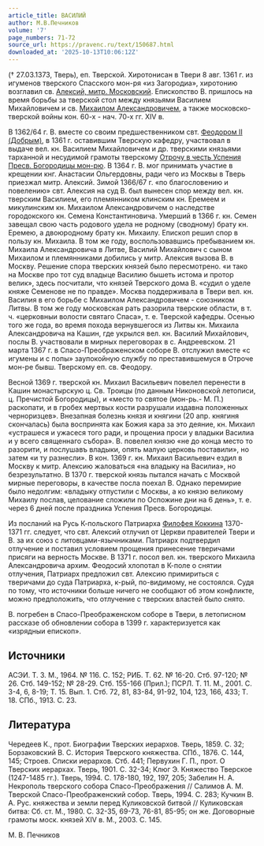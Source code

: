 ```yaml
---
article_title: ВАСИЛИЙ
author: М.В.Печников
volume: '7'
page_numbers: 71-72
source_url: https://pravenc.ru/text/150687.html
downloaded_at: '2025-10-13T10:06:12Z'
---
```


(† 27.03.1373, Тверь), еп. Тверской. Хиротонисан в Твери 8 авг. 1361 г. из игуменов тверского Спасского мон-ря «из Загородиа», хиротонию возглавил св. [Алексий, митр. Московский](<https://pravenc.ru/text/Алексий  митр  Московский.html>). Епископство В. пришлось на время борьбы за тверской стол между князьями Василием Михайловичем и св. [Михаилом Александровичем](<https://pravenc.ru/text/Михаил Александрович.html>), а также московско-тверской войны кон. 60-х - нач. 70-х гг. XIV в.

В 1362/64 г. В. вместе со своим предшественником свт. [Феодором II (Добрым)](<https://pravenc.ru/text/Феодором II (Добрым).html>), в 1361 г. оставившим Тверскую кафедру, участвовал в выдаче вел. кн. Василием Михайловичем и др. тверскими князьями тарханной и несудимой грамоты тверскому [Отрочу в честь Успения Пресв. Богородицы мон-рю](<https://pravenc.ru/text/Отрочу в честь Успения Пресв  Богородицы мон-рю.html>). В 1364 г. В. мог принимать участие в крещении кнг. Анастасии Ольгердовны, ради чего из Москвы в Тверь приезжал митр. Алексий. Зимой 1366/67 г. «по благословению и повелению» свт. Алексия на суд В. был вынесен спор между вел. кн. тверским Василием, его племянником клинским кн. Еремеем и микулинским кн. Михаилом Александровичем о наследстве городокского кн. Семена Константиновича. Умерший в 1366 г. кн. Семен завещал свою часть родового удела не родному (сводному) брату кн. Еремею, а двоюродному брату кн. Михаилу. Епископ решил спор в пользу кн. Михаила. В том же году, воспользовавшись пребыванием кн. Михаила Александровича в Литве, Василий Михайлович с сыном Михаилом и племянниками добились у митр. Алексия вызова В. в Москву. Решение спора тверских князей было пересмотрено. «и тако на Москве про тот суд владыце Василию бышеть истома и протор велик», здесь посчитали, что князей Тверского дома В. «судил о уделе княже Семенове не по правде». Москва поддерживала в Твери вел. кн. Василия в его борьбе с Михаилом Александровичем - союзником Литвы. В том же году московская рать разорила тверские области, в т. ч. «церковныи волости святаго Спаса», т. е. Тверской кафедры. Осенью того же года, во время похода вернувшегося из Литвы кн. Михаила Александровича на Кашин, где укрылся вел. кн. Василий Михайлович, послы В. участвовали в мирных переговорах в с. Андреевском. 21 марта 1367 г. в Спасо-Преображенском соборе В. отслужил вместе «с игумены и с попы» заупокойную службу по преставившемуся в Отроче мон-ре бывш. Тверскому еп. св. Феодору.

Весной 1369 г. тверской кн. Михаил Васильевич повелел перенести в Кашин монастырскую ц. Св. Троицы (по данным Никоновской летописи, ц. Пречистой Богородицы), и «место то святое (мон-рь.- М. П.) раскопати, и в гробех мертвых кости разрушали издавна положенных черноризцев». Внезапная болезнь князя и княгини (20 апр. княгиня скончалась) была воспринята как Божия кара за это деяние, кн. Михаил «устрашеся и ужасеся того ради, и прощениа проси у владыки Василиа и у всего священнаго събора». В. повелел князю «не до конца место то разорити, и послушавъ владыки, опять малую церковь поставили», но затем «и ту разнесли». В кон. 1369 г. кн. Михаил Васильевич ездил в Москву к митр. Алексию жаловаться «на владыку на Василиа», но безрезультатно. В 1370 г. тверской князь пытался начать с Москвой мирные переговоры, в качестве посла поехал В. Однако перемирие было недолгим: «владыку отпустили с Москвы, а ко князю великому Михаилу послав, целование сложили по Оспожине дни на 6 день», т. е. через 6 дней после праздника Успения Пресв. Богородицы.

Из посланий на Русь К-польского Патриарха [Филофея Коккина](<https://pravenc.ru/text/Филофея Коккина.html>) 1370-1371 гг. следует, что свт. Алексий отлучил от Церкви правителей Твери и В. за их союз с литовцами-язычниками. Патриарх подтвердил отлучение и поставил условием прощения принесение тверичами присяги на верность Москве. В 1371 г. посол вел. кн. тверского Михаила Александровича архим. Феодосий хлопотал в К-поле о снятии отлучения, Патриарх предложил свт. Алексию примириться с тверичами до суда Патриарха, к-рый, по-видимому, не состоялся. Судя по тому, что источники больше ничего не сообщают об этом конфликте, можно предположить, что отлучение с тверских властей было снято.

В. погребен в Спасо-Преображенском соборе в Твери, в летописном рассказе об обновлении собора в 1399 г. характеризуется как «изрядныи епископ».

## Источники

АСЭИ. Т. 3. М., 1964. № 116. С. 152; РИБ. Т. 62. № 16-20. Стб. 97-120; № 26. Стб. 149-152; № 28-29. Стб. 155-166 (Прил.); ПСРЛ. Т. 11. М., 2001. С. 3-4, 6, 8-19; Т. 15. Вып. 1. Стб. 72, 81, 83-84, 91-92, 104, 123, 166, 433; Т. 18. СПб., 1913. С. 23.

## Литература

Чередеев К., прот. Биографии Тверских иерархов. Тверь, 1859. С. 32; Борзаковский В. С. История Тверского княжества. СПб., 1876. С. 144, 145; Строев. Списки иерархов. Стб. 441; Первухин Г. П., прот. О Тверских иерархах. Тверь, 1901. С. 32-34; Клюг Э. Княжество Тверское (1247-1485 гг.). Тверь, 1994. С. 178-180, 192, 197, 205; Забелин Н. А. Некрополь тверского собора Спасо-Преображения // Салимов А. М. Тверской Спасо-Преображенский собор. Тверь, 1994. С. 283; Кучкин В. А. Рус. княжества и земли перед Куликовской битвой // Куликовская битва: Сб. ст. М., 1980. С. 32-35, 69-73, 76-81, 85-95; он же. Договорные грамоты моск. князей XIV в. М., 2003. С. 145.

М. В. Печников
